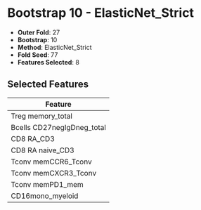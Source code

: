 # Bootstrap 10 - ElasticNet_Strict

- **Outer Fold**: 27
- **Bootstrap**: 10
- **Method**: ElasticNet_Strict
- **Fold Seed**: 77
- **Features Selected**: 8

## Selected Features

| Feature |
|---------|
| Treg memory_total |
| Bcells CD27negIgDneg_total |
| CD8 RA_CD3 |
| CD8 RA naive_CD3 |
| Tconv memCCR6_Tconv |
| Tconv memCXCR3_Tconv |
| Tconv memPD1_mem |
| CD16mono_myeloid |
